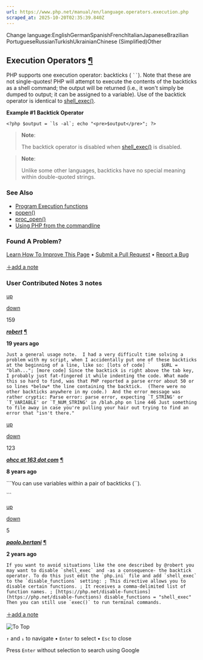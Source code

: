 ```yaml
---
url: https://www.php.net/manual/en/language.operators.execution.php
scraped_at: 2025-10-20T02:35:39.840Z
---
```


Change language:EnglishGermanSpanishFrenchItalianJapaneseBrazilian PortugueseRussianTurkishUkrainianChinese (Simplified)Other

## Execution Operators [¶](https://www.php.net/manual/en/language.operators.execution.php\#language.operators.execution)

PHP supports one execution operator: backticks ( ``` `` ```). Note that
these are not single-quotes! PHP will attempt to execute the
contents of the backticks as a shell command; the output will be
returned (i.e., it won't simply be dumped to output; it can be
assigned to a variable). Use of the backtick operator is identical
to [shell\_exec()](https://www.php.net/manual/en/function.shell-exec.php).


**Example #1 Backtick Operator**

``<?php
$output = `ls -al`;
echo "<pre>$output</pre>";
?>``

> **Note**:
>
>
> The backtick operator is disabled when
> [shell\_exec()](https://www.php.net/manual/en/function.shell-exec.php) is disabled.

> **Note**:
>
>
> Unlike some other languages, backticks have no special meaning
> within double-quoted strings.

### See Also

- [Program Execution functions](https://www.php.net/manual/en/ref.exec.php)
- [popen()](https://www.php.net/manual/en/function.popen.php)
- [proc\_open()](https://www.php.net/manual/en/function.proc-open.php)
- [Using PHP from the commandline](https://www.php.net/manual/en/features.commandline.php)

### Found A Problem?

[Learn How To Improve This Page](https://github.com/php/doc-base/blob/master/README.md "This will take you to our contribution guidelines on GitHub")
•
[Submit a Pull Request](https://github.com/php/doc-en/blob/master/language/operators/execution.xml)
•
[Report a Bug](https://github.com/php/doc-en/issues/new?body=From%20manual%20page:%20https:%2F%2Fphp.net%2Flanguage.operators.execution%0A%0A---)

[＋add a note](https://www.php.net/manual/add-note.php?sect=language.operators.execution&repo=en&redirect=https://www.php.net/manual/en/language.operators.execution.php)

### User Contributed Notes 3 notes

[up](https://www.php.net/manual/vote-note.php?id=62489&page=language.operators.execution&vote=up "Vote up!")

[down](https://www.php.net/manual/vote-note.php?id=62489&page=language.operators.execution&vote=down "Vote down!")

159


[**_robert_**](https://www.php.net/manual/en/language.operators.execution.php#62489) [¶](https://www.php.net/manual/en/language.operators.execution.php#62489)

**19 years ago**

``Just a general usage note.  I had a very difficult time solving a problem with my script, when I accidentally put one of these backticks at the beginning of a line, like so:
[lots of code]
`    $URL = "blah...";
[more code]
Since the backtick is right above the tab key, I probably just fat-fingered it while indenting the code.
What made this so hard to find, was that PHP reported a parse error about 50 or so lines *below* the line containing the backtick.  (There were no other backticks anywhere in my code.)  And the error message was rather cryptic:
Parse error: parse error, expecting `T_STRING' or `T_VARIABLE' or `T_NUM_STRING' in /blah.php on line 446
Just something to file away in case you're pulling your hair out trying to find an error that "isn't there."``

[up](https://www.php.net/manual/vote-note.php?id=120273&page=language.operators.execution&vote=up "Vote up!")

[down](https://www.php.net/manual/vote-note.php?id=120273&page=language.operators.execution&vote=down "Vote down!")

123


[**_ohcc at 163 dot com_**](https://www.php.net/manual/en/language.operators.execution.php#120273) [¶](https://www.php.net/manual/en/language.operators.execution.php#120273)

**8 years ago**

```You can use variables within a pair of backticks (``).
<?php
    $host = 'www.wuxiancheng.cn';
    echo `ping -n 3 {$host}`;
?>```

[up](https://www.php.net/manual/vote-note.php?id=127915&page=language.operators.execution&vote=up "Vote up!")

[down](https://www.php.net/manual/vote-note.php?id=127915&page=language.operators.execution&vote=down "Vote down!")

5


[**_paolo.bertani_**](https://www.php.net/manual/en/language.operators.execution.php#127915) [¶](https://www.php.net/manual/en/language.operators.execution.php#127915)

**2 years ago**

``If you want to avoid situations like the one described by @robert you may want to disable `shell_exec` and -as a consequence- the backtick operator.
To do this just edit the `php.ini` file and add `shell_exec` to the `disable_functions` setting:
    ; This directive allows you to disable certain functions.
    ; It receives a comma-delimited list of function names.
    ; [https://php.net/disable-functions](https://php.net/disable-functions)
    disable_functions = "shell_exec"
Then you can still use `exec()` to run terminal commands.``

[＋add a note](https://www.php.net/manual/add-note.php?sect=language.operators.execution&repo=en&redirect=https://www.php.net/manual/en/language.operators.execution.php)

![To Top](https://www.php.net/images/to-top@2x.png)

`↑` and `↓` to navigate •
`Enter` to select •
`Esc` to close


Press `Enter` without
selection to search using Google